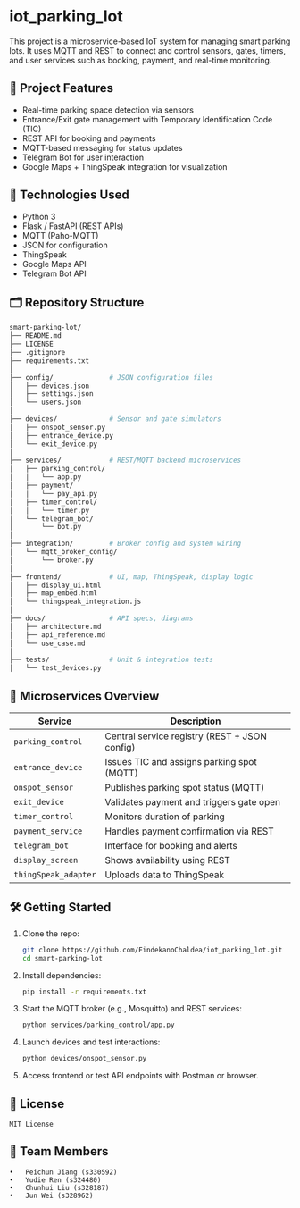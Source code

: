 # iot_parking_lot

This project is a microservice-based IoT system for managing smart parking lots. It uses MQTT and REST to connect and control sensors, gates, timers, and user services such as booking, payment, and real-time monitoring.

## 🚗 Project Features
- Real-time parking space detection via sensors
- Entrance/Exit gate management with Temporary Identification Code (TIC)
- REST API for booking and payments
- MQTT-based messaging for status updates
- Telegram Bot for user interaction
- Google Maps + ThingSpeak integration for visualization

## 🔧 Technologies Used
- Python 3
- Flask / FastAPI (REST APIs)
- MQTT (Paho-MQTT)
- JSON for configuration
- ThingSpeak
- Google Maps API
- Telegram Bot API

## 🗂️ Repository Structure
```bash
smart-parking-lot/
├── README.md
├── LICENSE
├── .gitignore
├── requirements.txt
│
├── config/              # JSON configuration files
│   ├── devices.json
│   ├── settings.json
│   └── users.json
│
├── devices/             # Sensor and gate simulators
│   ├── onspot_sensor.py
│   ├── entrance_device.py
│   └── exit_device.py
│
├── services/            # REST/MQTT backend microservices
│   ├── parking_control/
│   │   └── app.py
│   ├── payment/
│   │   └── pay_api.py
│   ├── timer_control/
│   │   └── timer.py
│   └── telegram_bot/
│       └── bot.py
│
├── integration/         # Broker config and system wiring
│   └── mqtt_broker_config/
│       └── broker.py
│
├── frontend/            # UI, map, ThingSpeak, display logic
│   ├── display_ui.html
│   ├── map_embed.html
│   └── thingspeak_integration.js
│
├── docs/                # API specs, diagrams
│   ├── architecture.md
│   ├── api_reference.md
│   └── use_case.md
│
├── tests/               # Unit & integration tests
│   └── test_devices.py
```

## 📡 Microservices Overview
| Service | Description |
|--------|-------------|
| `parking_control` | Central service registry (REST + JSON config) |
| `entrance_device` | Issues TIC and assigns parking spot (MQTT) |
| `onspot_sensor` | Publishes parking spot status (MQTT) |
| `exit_device` | Validates payment and triggers gate open |
| `timer_control` | Monitors duration of parking |
| `payment_service` | Handles payment confirmation via REST |
| `telegram_bot` | Interface for booking and alerts |
| `display_screen` | Shows availability using REST |
| `thingSpeak_adapter` | Uploads data to ThingSpeak |

## 🛠️ Getting Started

1. Clone the repo:
   ```bash
   git clone https://github.com/FindekanoChaldea/iot_parking_lot.git
   cd smart-parking-lot

2. Install dependencies:
	```bash
	pip install -r requirements.txt


3. Start the MQTT broker (e.g., Mosquitto) and REST services:
	```bash
	python services/parking_control/app.py


4.	Launch devices and test interactions:
	```bash
	python devices/onspot_sensor.py


5.	Access frontend or test API endpoints with Postman or browser.

## 📄 License

	MIT License

## 👥 Team Members
	•	Peichun Jiang (s330592)
	•	Yudie Ren (s324480)
	•	Chunhui Liu (s328187)
	•	Jun Wei (s328962)
